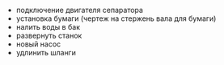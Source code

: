 - подключение двигателя сепаратора
- установка бумаги (чертеж на стержень вала для бумаги)
- налить воды в бак
- развернуть станок
- новый насос
- удлинить шланги
